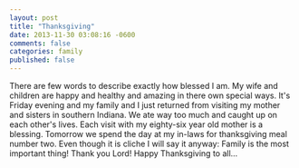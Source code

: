 ```yaml
---
layout: post
title: "Thanksgiving"
date: 2013-11-30 03:08:16 -0600
comments: false
categories: family
published: false
---
```


There are few words to describe exactly how blessed I am. My wife and children are happy and healthy and amazing in there own special ways. It's Friday evening and my family and I just returned from visiting my mother and sisters in southern Indiana. We ate way too much and caught up on each other's lives. Each visit with my eighty-six year old mother is a blessing. Tomorrow we spend the day at my in-laws for thanksgiving meal number two. Even though it is cliche I will say it anyway: Family is the most important thing! Thank you Lord! Happy Thanksgiving to all...